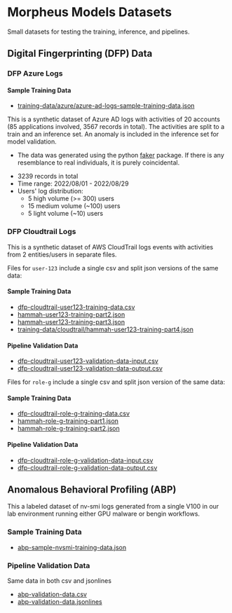 # Morpheus Models Datasets

Small datasets for testing the training, inference, and pipelines.

## Digital Fingerprinting (DFP) Data

### DFP Azure Logs

#### Sample Training Data
- [training-data/azure/azure-ad-logs-sample-training-data.json](./training-data/azure/azure-ad-logs-sample-training-data.json)

This is a synthetic dataset of Azure AD logs with activities of 20 accounts (85 applications involved, 3567 records in total). The activities are split to a train and an inference set. An anomaly is included in the inference set for model validation.
* The data was generated using the python [faker](https://faker.readthedocs.io/en/master/#) package. If there is any resemblance to real individuals, it is purely coincidental.

- 3239 records in total
- Time range: 2022/08/01 - 2022/08/29
- Users' log distribution:
    - 5 high volume (>= 300) users
    - 15 medium volume (~100) users
    - 5 light volume (~10) users


### DFP Cloudtrail Logs

This is a synthetic dataset of AWS CloudTrail logs events with activities from 2 entities/users in separate files. 

Files for `user-123` include a single csv and split json versions of the same data:
#### Sample Training Data
- [dfp-cloudtrail-user123-training-data.csv](./training-data/dfp-cloudtrail-user123-training-data.csv)
- [hammah-user123-training-part2.json](./training-data/cloudtrail/hammah-user123-training-part2.json)
- [hammah-user123-training-part3.json](./training-data/cloudtrail/hammah-user123-training-part3.json)
- [training-data/cloudtrail/hammah-user123-training-part4.json](./training-data/cloudtrail/hammah-user123-training-part4.json)

#### Pipeline Validation Data
- [dfp-cloudtrail-user123-validation-data-input.csv](./validation-data/dfp-cloudtrail-user123-validation-data-input.csv)
- [dfp-cloudtrail-user123-validation-data-output.csv](./validation-data/dfp-cloudtrail-user123-validation-data-input.csv)

Files for `role-g` include a single csv and split json version of the same data:
#### Sample Training Data
- [dfp-cloudtrail-role-g-training-data.csv](./training-data/dfp-cloudtrail-role-g-training-data.csv)
- [hammah-role-g-training-part1.json](./training-data/cloudtrail/hammah-role-g-training-part1.json)
- [hammah-role-g-training-part2.json](./training-data/cloudtrail/hammah-role-g-training-part1.json)

#### Pipeline Validation Data
- [dfp-cloudtrail-role-g-validation-data-input.csv](.validation-data/dfp-cloudtrail-role-g-validation-data-input.csv)
- [dfp-cloudtrail-role-g-validation-data-output.csv](.validation-data/dfp-cloudtrail-role-g-validation-data-output.csv)

## Anomalous Behavioral Profiling (ABP)

This a labeled dataset of nv-smi logs generated from a single V100 in our lab environment running either GPU malware or bengin workflows.

### Sample Training Data

- [abp-sample-nvsmi-training-data.json](./training-data/abp-sample-nvsmi-training-data.json)

### Pipeline Validation Data
Same data in both csv and jsonlines

- [abp-validation-data.csv](./validation-data/abp-validation-data.csv)
- [abp-validation-data.jsonlines](./validation-data/abp-validation-data.jsonlines)




